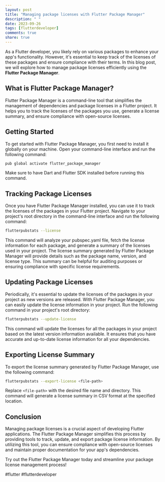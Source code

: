 ```yaml
---
layout: post
title: "Managing package licenses with Flutter Package Manager"
description: " "
date: 2023-09-26
tags: [flutterdeveloper]
comments: true
share: true
---
```


As a Flutter developer, you likely rely on various packages to enhance your app's functionality. However, it's essential to keep track of the licenses of these packages and ensure compliance with their terms. In this blog post, we will explore how to manage package licenses efficiently using the **Flutter Package Manager**.

## What is Flutter Package Manager?
Flutter Package Manager is a command-line tool that simplifies the management of dependencies and package licenses in a Flutter project. It helps you to track the licenses of the packages you use, generate a license summary, and ensure compliance with open-source licenses.

## Getting Started
To get started with Flutter Package Manager, you first need to install it globally on your machine. Open your command-line interface and run the following command:

```bash
pub global activate flutter_package_manager
```

Make sure to have Dart and Flutter SDK installed before running this command.

## Tracking Package Licenses
Once you have Flutter Package Manager installed, you can use it to track the licenses of the packages in your Flutter project. Navigate to your project's root directory in the command-line interface and run the following command:

```bash
flutterpubstats --license
```

This command will analyze your pubspec.yaml file, fetch the license information for each package, and generate a summary of the licenses used in your project. The license summary generated by Flutter Package Manager will provide details such as the package name, version, and license type. This summary can be helpful for auditing purposes or ensuring compliance with specific license requirements.

## Updating Package Licenses
Periodically, it's essential to update the licenses of the packages in your project as new versions are released. With Flutter Package Manager, you can easily update the license information in your project. Run the following command in your project's root directory:

```bash
flutterpubstats --update-license
```

This command will update the licenses for all the packages in your project based on the latest version information available. It ensures that you have accurate and up-to-date license information for all your dependencies.

## Exporting License Summary
To export the license summary generated by Flutter Package Manager, use the following command:

```bash
flutterpubstats --export-license <file-path>
```

Replace `<file-path>` with the desired file name and directory. This command will generate a license summary in CSV format at the specified location.

## Conclusion
Managing package licenses is a crucial aspect of developing Flutter applications. The Flutter Package Manager simplifies this process by providing tools to track, update, and export package license information. By utilizing this tool, you can ensure compliance with open-source licenses and maintain proper documentation for your app's dependencies.

Try out the Flutter Package Manager today and streamline your package license management process!

#flutter #flutterdeveloper